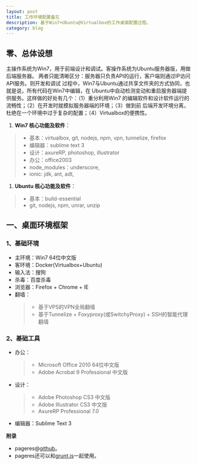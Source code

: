 ```yaml
---
layout: post
title: 工作环境配置备忘
description: 基于Win7+Ubuntu@Virtualbox的工作桌面配置过程。
category: blog
---
```


## 零、总体设想

主操作系统为Win7，用于前端设计和调试。客操作系统为Ubuntu服务器版，用做后端服务器。
两者只能清晰区分：服务器只负责API的运行，客户端则通过IP访问API服务。则开发和调试
过程中，Win7与Ubuntu通过共享文件夹的方式协同，也就是说，所有代码在Win7中编辑，在
Ubuntu中自动检测变动和重启服务器端提供服务。这样做的好处有几个：（1）重分利用Win7
的编辑软件和设计软件运行的流畅性；（2）在开发时就模拟服务器端的环境；（3）做到前
后端开发环境分离，杜绝在一个环境中过于复杂的配置；（4）Virtualbox的便携性。

1. **Win7 核心功能及软件**：
  > - 基本：virtualbox, git, nodejs, npm, vpn, tunnelize, firefox
  > - 编辑器：sublime text 3
  > - 设计：axureRP, photoshop, illustrator
  > - 办公：office2003
  > - node_modules：underscore, 
  > - ionic: jdk, ant, adt,

1. **Ubuntu 核心功能及软件**：
  > - 基本：build-essential
  > - git, nodejs, npm, unrar, unzip

## 一、桌面环境框架

### 1、基础环境

- 主环境：Win7 64位中文版
- 客环境：Docker(Virtualbox+Ubuntu)
- 输入法：搜狗
- 杀毒：百度杀毒
- 浏览器：Firefox + Chrome + IE
- 翻墙：
    > - 基于VPS的VPN全局翻墙
    > - 基于Tunnelize + Foxyproxy(或SwitchyProxy) + SSH的智能代理翻墙

### 2、基础工具

- 办公：
    > - Microsoft Office 2010 64位中文版
    > - Adobe Acrobat 9 Professional 中文版
- 设计：
    > - Adobe Photoshop CS3 中文版
    > - Adobe Illustrator CS3 中文版
    > - AxureRP Professional 7.0
- 编辑器：Sublime Text 3


**附录**

- pageres@[github](https://github.com/sindresorhus/pageres)。
- pageres还可以和[grunt.js](https://github.com/sindresorhus/grunt-pageres)一起使用。
